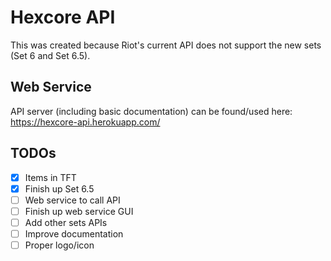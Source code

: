 # Hexcore API

This was created because Riot's current API does not support the new sets (Set 6 and Set 6.5).

## Web Service
API server (including basic documentation) can be found/used here: https://hexcore-api.herokuapp.com/

## TODOs
- [x] Items in TFT
- [x] Finish up Set 6.5
- [ ] Web service to call API
- [ ] Finish up web service GUI
- [ ] Add other sets APIs
- [ ] Improve documentation
- [ ] Proper logo/icon
